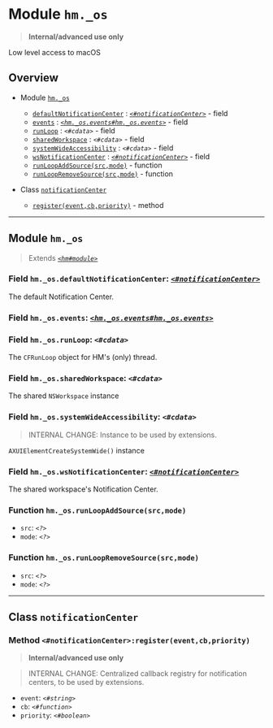 # Module `hm._os`

> **Internal/advanced use only**

Low level access to macOS



## Overview


* Module [`hm._os`](hm._os.md#module-hmos)
  * [`defaultNotificationCenter`](hm._os.md#field-hmosdefaultnotificationcenter-notificationcenter) : [_`<#notificationCenter>`_](hm._os.md#class-notificationcenter) - field
  * [`events`](hm._os.md#field-hmosevents-hmoseventshmosevents) : [_`<hm._os.events#hm._os.events>`_](hm._os.events.md#module-hmosevents) - field
  * [`runLoop`](hm._os.md#field-hmosrunloop-cdata) : _`<#cdata>`_ - field
  * [`sharedWorkspace`](hm._os.md#field-hmossharedworkspace-cdata) : _`<#cdata>`_ - field
  * [`systemWideAccessibility`](hm._os.md#field-hmossystemwideaccessibility-cdata) : _`<#cdata>`_ - field
  * [`wsNotificationCenter`](hm._os.md#field-hmoswsnotificationcenter-notificationcenter) : [_`<#notificationCenter>`_](hm._os.md#class-notificationcenter) - field
  * [`runLoopAddSource(src,mode)`](hm._os.md#function-hmosrunloopaddsourcesrcmode) - function
  * [`runLoopRemoveSource(src,mode)`](hm._os.md#function-hmosrunloopremovesourcesrcmode) - function


* Class [`notificationCenter`](hm._os.md#class-notificationcenter)
  * [`register(event,cb,priority)`](hm._os.md#method-notificationcenterregistereventcbpriority) - method






------------------

## Module `hm._os`

> Extends [_`<hm#module>`_](hm.md#class-module)





### Field `hm._os.defaultNotificationCenter`: [_`<#notificationCenter>`_](hm._os.md#class-notificationcenter)
The default Notification Center.




### Field `hm._os.events`: [_`<hm._os.events#hm._os.events>`_](hm._os.events.md#module-hmosevents)





### Field `hm._os.runLoop`: _`<#cdata>`_
The `CFRunLoop` object for HM's (only) thread.




### Field `hm._os.sharedWorkspace`: _`<#cdata>`_
The shared `NSWorkspace` instance




### Field `hm._os.systemWideAccessibility`: _`<#cdata>`_
> INTERNAL CHANGE: Instance to be used by extensions.

`AXUIElementCreateSystemWide()` instance




### Field `hm._os.wsNotificationCenter`: [_`<#notificationCenter>`_](hm._os.md#class-notificationcenter)
The shared workspace's Notification Center.




### Function `hm._os.runLoopAddSource(src,mode)`



* `src`: _`<?>`_ 
* `mode`: _`<?>`_ 




### Function `hm._os.runLoopRemoveSource(src,mode)`



* `src`: _`<?>`_ 
* `mode`: _`<?>`_ 






------------------

## Class `notificationCenter`






### Method `<#notificationCenter>:register(event,cb,priority)`

> **Internal/advanced use only**

> INTERNAL CHANGE: Centralized callback registry for notification centers, to be used by extensions.



* `event`: _`<#string>`_ 
* `cb`: _`<#function>`_ 
* `priority`: _`<#boolean>`_ 





